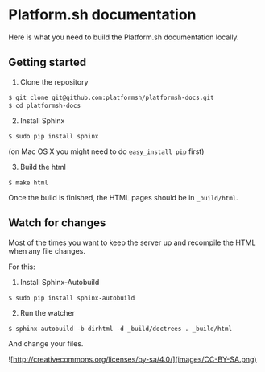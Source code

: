 Platform.sh documentation
=============================

Here is what you need to build the Platform.sh documentation locally.

Getting started
---------------------------

1. Clone the repository

  ```
  $ git clone git@github.com:platformsh/platformsh-docs.git
  $ cd platformsh-docs
  ```

2. Install Sphinx

  ```
  $ sudo pip install sphinx
  ```

  (on Mac OS X you might need to do ``easy_install pip`` first)

3. Build the html

  ```
  $ make html
  ```

Once the build is finished, the HTML pages should be in `_build/html`.

Watch for changes
-----------------

Most of the times you want to keep the server up and recompile the HTML when any file changes.

For this:

1. Install Sphinx-Autobuild

```
$ sudo pip install sphinx-autobuild
```

2. Run the watcher

```
$ sphinx-autobuild -b dirhtml -d _build/doctrees . _build/html
```

And change your files.

![http://creativecommons.org/licenses/by-sa/4.0/](images/CC-BY-SA.png)

